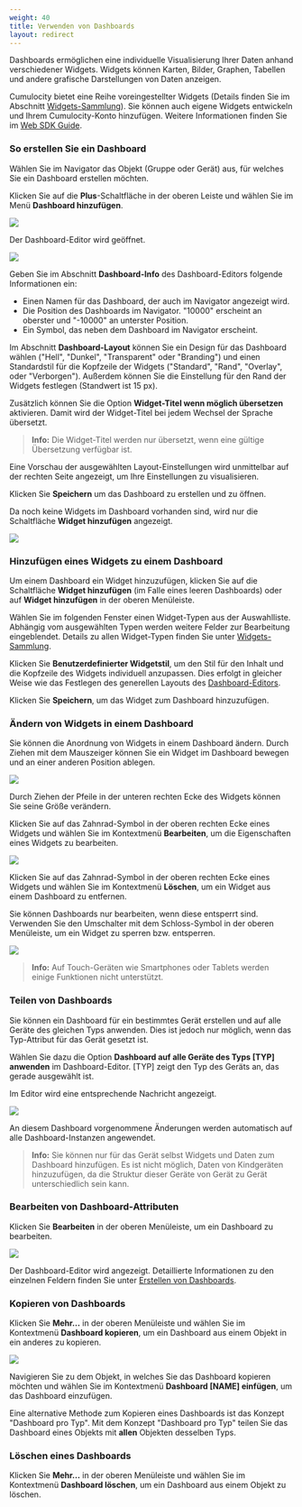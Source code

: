 ```yaml
---
weight: 40
title: Verwenden von Dashboards 
layout: redirect
---
```


Dashboards ermöglichen eine individuelle Visualisierung Ihrer Daten anhand verschiedener Widgets. Widgets können Karten, Bilder, Graphen, Tabellen und andere grafische Darstellungen von Daten anzeigen. 

Cumulocity bietet eine Reihe voreingestellter Widgets (Details finden Sie im Abschnitt [Widgets-Sammlung](#widgets)). Sie können auch eigene Widgets entwickeln und Ihrem Cumulocity-Konto hinzufügen. Weitere Informationen finden Sie im [Web SDK Guide](/web/).

### <a name="creating-dashboards"></a>So erstellen Sie ein Dashboard

Wählen Sie im Navigator das Objekt (Gruppe oder Gerät) aus, für welches Sie ein Dashboard erstellen möchten. 

Klicken Sie auf die **Plus**-Schaltfläche in der oberen Leiste und wählen Sie im Menü **Dashboard hinzufügen**. 

<img src="/images/users-guide/cockpit/cockpit-dashboard-menu.png" name="New dashboard"/>

Der Dashboard-Editor wird geöffnet.

<img src="/images/users-guide/cockpit/cockpit-dashboard-create.png" name="Create dashboard"/>

Geben Sie im Abschnitt **Dashboard-Info** des Dashboard-Editors folgende Informationen ein:

* Einen Namen für das Dashboard, der auch im Navigator angezeigt wird.
* Die Position des Dashboards im Navigator. "10000" erscheint an oberster und "-10000" an unterster Position.
* Ein Symbol, das neben dem Dashboard im Navigator erscheint.

Im Abschnitt **Dashboard-Layout** können Sie ein Design für das Dashboard wählen ("Hell", "Dunkel", "Transparent" oder "Branding") und einen Standardstil für die Kopfzeile der Widgets ("Standard", "Rand", "Overlay", oder "Verborgen"). Außerdem können Sie die Einstellung für den Rand der Widgets festlegen (Standwert ist 15 px).

Zusätzlich können Sie die Option **Widget-Titel wenn möglich übersetzen** aktivieren. Damit wird der Widget-Titel bei jedem Wechsel der Sprache übersetzt.

> **Info:** Die Widget-Titel werden nur übersetzt, wenn eine gültige Übersetzung verfügbar ist. 

Eine Vorschau der ausgewählten Layout-Einstellungen wird unmittelbar auf der rechten Seite angezeigt, um Ihre Einstellungen zu visualisieren.

Klicken Sie **Speichern** um das Dashboard zu erstellen und zu öffnen. 

Da noch keine Widgets im Dashboard vorhanden sind, wird nur die Schaltfläche **Widget hinzufügen** angezeigt.

<img src="/images/users-guide/cockpit/cockpit-dashboard-empty.png" name="Empty dashboard"/> 


### <a name="adding-widgets"></a>Hinzufügen eines Widgets zu einem Dashboard

Um einem Dashboard ein Widget hinzuzufügen, klicken Sie auf die Schaltfläche **Widget hinzufügen** (im Falle eines leeren Dashboards) oder auf **Widget hinzufügen** in der oberen Menüleiste.

Wählen Sie im folgenden Fenster einen Widget-Typen aus der Auswahlliste. Abhängig vom ausgewählten Typen werden weitere Felder zur Bearbeitung eingeblendet. Details zu allen Widget-Typen finden Sie unter [Widgets-Sammlung](#widgets). 

Klicken Sie **Benutzerdefinierter Widgetstil**, um den Stil für den Inhalt und die Kopfzeile des Widgets individuell anzupassen. Dies erfolgt in gleicher Weise wie das Festlegen des generellen Layouts des [Dashboard-Editors](#creating-dashboards).

Klicken Sie **Speichern**, um das Widget zum Dashboard hinzuzufügen.

### Ändern von Widgets in einem Dashboard

Sie können die Anordnung von Widgets in einem Dashboard ändern. Durch Ziehen mit dem Mauszeiger können Sie ein Widget im Dashboard bewegen und an einer anderen Position ablegen. 

<img src="/images/users-guide/cockpit/cockpit-dashboard-widgets.png" name="Arrange widgets"/> 

Durch Ziehen der Pfeile in der unteren rechten Ecke des Widgets können Sie seine Größe verändern. 

Klicken Sie auf das Zahnrad-Symbol in der oberen rechten Ecke eines Widgets und wählen Sie im Kontextmenü **Bearbeiten**, um die Eigenschaften eines Widgets zu bearbeiten.

<img src="/images/users-guide/cockpit/cockpit-dashboard-widget-menu.png" name="Edit widget"/> 

Klicken Sie auf das Zahnrad-Symbol in der oberen rechten Ecke eines Widgets und wählen Sie im Kontextmenü **Löschen**, um ein Widget aus einem Dashboard zu entfernen.

Sie können Dashboards nur bearbeiten, wenn diese entsperrt sind. Verwenden Sie den Umschalter mit dem Schloss-Symbol in der oberen Menüleiste, um ein Widget zu sperren bzw. entsperren.

<img src="/images/users-guide/cockpit/cockpit-dashboard-lock.png" name="Lock dashboard"/> 

>**Info:** Auf Touch-Geräten wie Smartphones oder Tablets werden einige Funktionen nicht unterstützt.


### <a name="sharing-dashboards"></a>Teilen von Dashboards

Sie können ein Dashboard für ein bestimmtes Gerät erstellen und auf alle Geräte des gleichen Typs anwenden. Dies ist jedoch nur möglich, wenn das Typ-Attribut für das Gerät gesetzt ist.

Wählen Sie dazu die Option **Dashboard auf alle Geräte des Typs [TYP] anwenden** im Dashboard-Editor. [TYP] zeigt den Typ des Geräts an, das gerade ausgewählt ist.

Im Editor wird eine entsprechende Nachricht angezeigt.

<img src="/images/users-guide/cockpit/cockpit-dashboard-share.png" name="Shared dashboard"/> 

An diesem Dashboard vorgenommene Änderungen werden automatisch auf alle Dashboard-Instanzen angewendet.

> **Info:** Sie können nur für das Gerät selbst Widgets und Daten zum Dashboard hinzufügen. Es ist nicht möglich, Daten von Kindgeräten hinzuzufügen, da die Struktur dieser Geräte von Gerät zu Gerät unterschiedlich sein kann.


### Bearbeiten von Dashboard-Attributen

Klicken Sie **Bearbeiten** in der oberen Menüleiste, um ein Dashboard zu bearbeiten. 

<img src="/images/users-guide/cockpit/cockpit-dashboard-edit.png" name="Edit dashboard"/> 

Der Dashboard-Editor wird angezeigt. Detaillierte Informationen zu den einzelnen Feldern finden Sie unter [Erstellen von Dashboards](#creating-dashboards).


### Kopieren von Dashboards

Klicken Sie **Mehr...** in der oberen Menüleiste und wählen Sie im Kontextmenü **Dashboard kopieren**, um ein Dashboard aus einem Objekt in ein anderes zu kopieren. 

<img src="/images/users-guide/cockpit/cockpit-dashboard-copy.png" name="Copy dashboard"/> 

Navigieren Sie zu dem Objekt, in welches Sie das Dashboard kopieren möchten und wählen Sie im Kontextmenü **Dashboard [NAME] einfügen**, um das Dashboard einzufügen.

Eine alternative Methode zum Kopieren eines Dashboards ist das 
Konzept "Dashboard pro Typ".  Mit dem Konzept "Dashboard pro Typ" teilen Sie das Dashboard eines Objekts mit **allen** Objekten desselben Typs.


### Löschen eines Dashboards

Klicken Sie **Mehr...** in der oberen Menüleiste und wählen Sie im Kontextmenü **Dashboard löschen**, um ein Dashboard aus einem Objekt zu löschen. 
